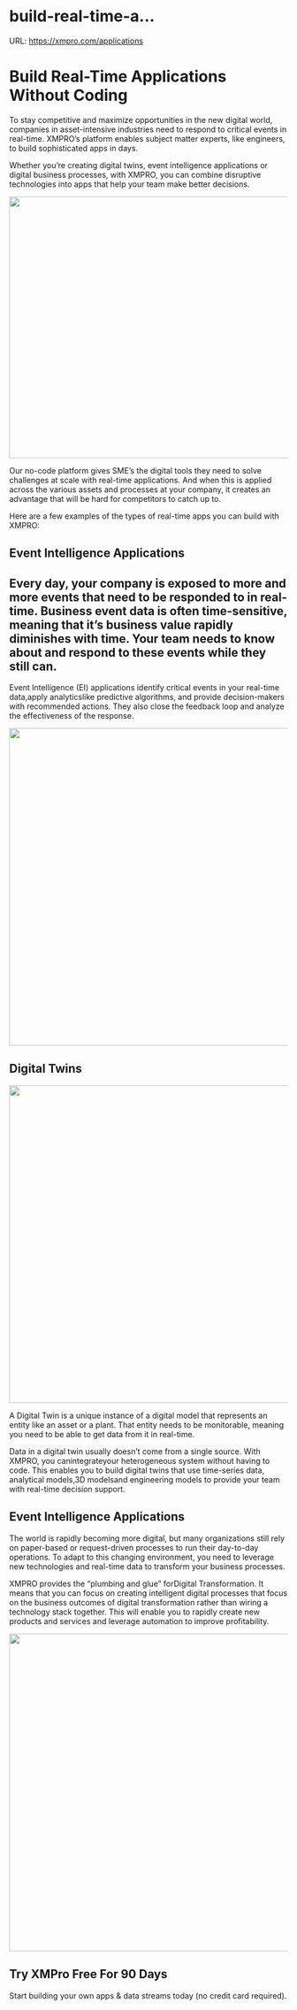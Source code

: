 # build-real-time-a...

URL: https://xmpro.com/applications

# Build Real-Time Applications Without Coding

To stay competitive and maximize opportunities in the new digital world, companies in asset-intensive industries need to respond to critical events in real-time. XMPRO’s platform enables subject matter experts, like engineers, to build sophisticated apps in days.

Whether you’re creating digital twins, event intelligence applications or digital business processes, with XMPRO, you can combine disruptive technologies into apps that help your team make better decisions.

<img src="https://xmpro.com/wp-content/uploads/2020/06/Digital-business-Platform-XMPRO-1024x475.png" width="1020" height="473">

Our no-code platform gives SME’s the digital tools they need to solve challenges at scale with real-time applications. And when this is applied across the various assets and processes at your company, it creates an advantage that will be hard for competitors to catch up to.

Here are a few examples of the types of real-time apps you can build with XMPRO:

## Event Intelligence Applications

## Every day, your company is exposed to more and more events that need to be responded to in real-time. Business event data is often time-sensitive, meaning that it’s business value rapidly diminishes with time. Your team needs to know about and respond to these events while they still can.

Event Intelligence (EI) applications identify critical events in your real-time data,apply analyticslike predictive algorithms, and provide decision-makers with recommended actions. They also close the feedback loop and analyze the effectiveness of the response.

<img src="https://xmpro.com/wp-content/uploads/2022/12/2022-10-17_12-45-24-1024x576.png" width="1020" height="574">

## Digital Twins

<img src="https://xmpro.com/wp-content/uploads/2022/12/2022-10-17_12-47-23-1024x576.png" width="1020" height="574">

A Digital Twin is a unique instance of a digital model that represents an entity like an asset or a plant. That entity needs to be monitorable, meaning you need to be able to get data from it in real-time.

Data in a digital twin usually doesn’t come from a single source. With XMPRO, you canintegrateyour heterogeneous system without having to code. This enables you to build digital twins that use time-series data, analytical models,3D modelsand engineering models to provide your team with real-time decision support.

## Event Intelligence Applications

The world is rapidly becoming more digital, but many organizations still rely on paper-based or request-driven processes to run their day-to-day operations. To adapt to this changing environment, you need to leverage new technologies and real-time data to transform your business processes.

XMPRO provides the “plumbing and glue” forDigital Transformation. It means that you can focus on creating intelligent digital processes that focus on the business outcomes of digital transformation rather than wiring a technology stack together. This will enable you to rapidly create new products and services and leverage automation to improve profitability.

<img src="https://xmpro.com/wp-content/uploads/2022/12/2022-10-17_12-44-31-1024x576.png" width="1020" height="574">

## Try XMPro Free For 90 Days

Start building your own apps & data streams today (no credit card required).


